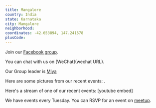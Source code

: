 ```yaml
---
title: Mangalore
country: India
state: Karnataka
city: Mangalore
neighborhood: 
coordinates: -42.653894, 147.241578
plusCode:
---
```

Join our [Facebook group](https://www.facebook.com/groups/free.code.camp.mangalore).

You can chat with us on [WeChat](wechat URL).

Our Group leader is [Miya](freecodecamp.org/miya)

Here are some pictures from our recent events:
![]().

Here's a stream of one of our recent events:
[youtube embed]

We have events every Tuesday. You can RSVP for an event on [meetup](meetupurl).
